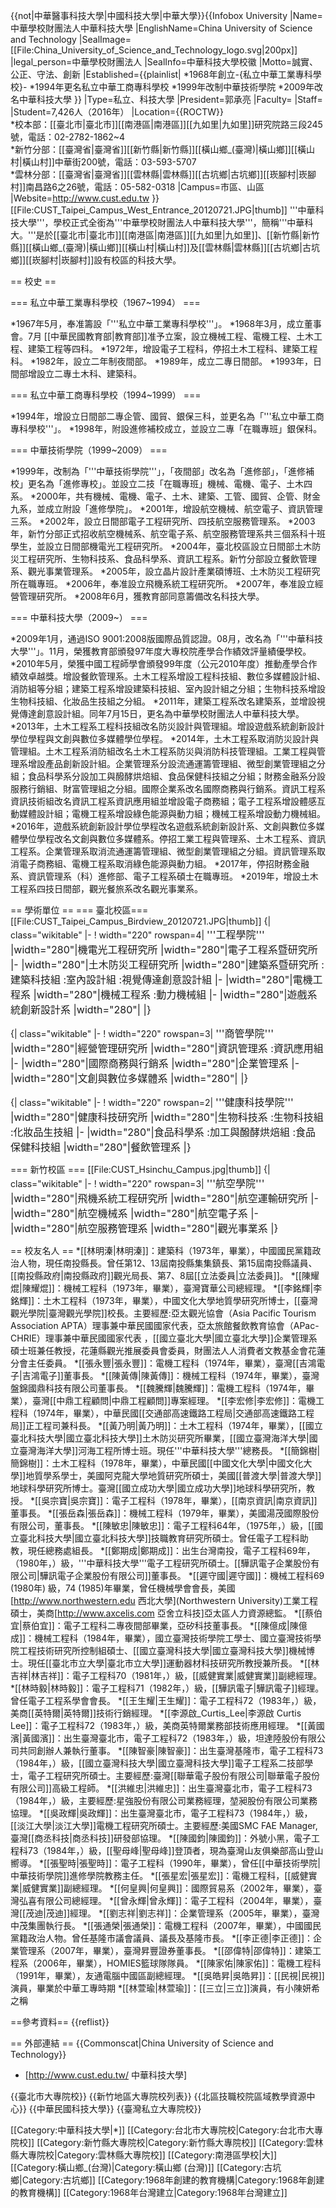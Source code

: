 {{not|中華醫事科技大學|中國科技大學|中華大學}}{{Infobox University
|Name=中華學校財團法人中華科技大學
|EnglishName=China University of Science and Technology
|SealImage=[[File:China_University_of_Science_and_Technology_logo.svg|200px]]
|legal_person=中華學校財團法人
|SealInfo=中華科技大學校徽
|Motto=誠實、公正、守法、創新
|Established={{plainlist|
*1968年創立-{私立中華工業專科學校}-
*1994年更名私立中華工商專科學校
*1999年改制中華技術學院
*2009年改名中華科技大學
}}
|Type=私立、科技大學
|President=郭承亮
|Faculty=
|Staff=
|Student=7,426人（2016年）
|Location={{ROCTW}}<br />
*校本部：[[臺北市|臺北市]][[南港區|南港區]][[九如里|九如里]]研究院路三段245號，電話：02-2782-1862~4
<br />
*新竹分部：[[臺灣省|臺灣省]][[新竹縣|新竹縣]][[橫山鄉_(臺灣)|橫山鄉]][[橫山村|橫山村]]中華街200號，電話：03-593-5707
<br />
*雲林分部：[[臺灣省|臺灣省]][[雲林縣|雲林縣]][[古坑鄉|古坑鄉]][[崁腳村|崁腳村]]南昌路6之26號，電話：05-582-0318
|Campus=市區、山區
|Website=http://www.cust.edu.tw
}}
[[File:CUST_Taipei_Campus_West_Entrance_20120721.JPG|thumb]]
'''中華科技大學'''，學校正式全銜為'''中華學校財團法人中華科技大學'''，簡稱'''中華科大。'''是於[[臺北市|臺北市]][[南港區|南港區]][[九如里|九如里]]、[[新竹縣|新竹縣]][[橫山鄉_(臺灣)|橫山鄉]][[橫山村|橫山村]]及[[雲林縣|雲林縣]][[古坑鄉|古坑鄉]][[崁腳村|崁腳村]]設有校區的科技大學。

== 校史 ==

=== 私立中華工業專科學校（1967~1994） ===

*1967年5月，奉准籌設「'''私立中華工業專科學校'''」。
*1968年3月，成立董事會。7月 [[中華民國教育部|教育部]]准予立案，設立機械工程、電機工程、土木工程、建築工程等四科。
*1972年，增設電子工程科，停招土木工程科、建築工程科。
*1982年，設立二年制夜間部。
*1989年，成立二專日間部。
*1993年，日間部增設立二專土木科、建築科。

=== 私立中華工商專科學校（1994~1999） ===

*1994年，增設立日間部二專企管、國貿、銀保三科，並更名為「'''私立中華工商專科學校'''」。
*1998年，附設進修補校成立，並設立二專「在職專班」銀保科。

=== 中華技術學院（1999~2009） ===

*1999年，改制為「'''中華技術學院'''」，「夜間部」改名為「進修部」，「進修補校」更名為「進修專校」。並設立二技「在職專班」機械、電機、電子、土木四系。
*2000年，共有機械、電機、電子、土木、建築、工管、國貿、企管、財金九系，並成立附設「進修學院」。
*2001年，增設航空機械、航空電子、資訊管理三系。
*2002年，設立日間部電子工程研究所、四技航空服務管理系。
*2003年，新竹分部正式招收航空機械系、航空電子系、航空服務管理系共三個系科十班學生，並設立日間部機電光工程研究所。
*2004年，臺北校區設立日間部土木防災工程研究所、生物科技系、食品科學系、資訊工程系。新竹分部設立餐飲管理系、觀光事業管理系。
*2005年，設立晶片設計產業碩博班、土木防災工程研究所在職專班。
*2006年，奉准設立飛機系統工程研究所。
*2007年，奉准設立經營管理研究所。
*2008年6月，獲教育部同意籌備改名科技大學。

=== 中華科技大學（2009~） ===

*2009年1月，通過ISO 9001:2008版國際品質認證。08月，改名為「'''中華科技大學'''」。11月，榮獲教育部頒發97年度大專校院產學合作績效評量績優學校。
*2010年5月，榮獲中國工程師學會頒發99年度（公元2010年度）推動產學合作績效卓越獎。增設餐飲管理系。土木工程系增設工程科技組、數位多媒體設計組、消防組等分組；建築工程系增設建築科技組、室內設計組之分組；生物科技系增設生物科技組、化妝品生技組之分組。
*2011年，建築工程系改名建築系，並增設視覺傳達創意設計組。同年7月15日，更名為中華學校財團法人中華科技大學。
*2013年，土木工程系工程科技組改名防災設計與管理組。增設遊戲系統創新設計學位學程與文創與數位多媒體學位學程。
*2014年，土木工程系取消防災設計與管理組。土木工程系消防組改名土木工程系防災與消防科技管理組。工業工程與管理系增設產品創新設計組。企業管理系分設流通運籌管理組、微型創業管理組之分組；食品科學系分設加工與醱酵烘焙組、食品保健科技組之分組；財務金融系分設服務行銷組、財富管理組之分組。國際企業系改名國際商務與行銷系。資訊工程系資訊技術組改名資訊工程系資訊應用組並增設電子商務組；電子工程系增設體感互動媒體設計組；電機工程系增設綠色能源與動力組；機械工程系增設動力機械組。
*2016年，遊戲系統創新設計學位學程改名遊戲系統創新設計系、文創與數位多媒體學位學程改名文創與數位多媒體系。停招工業工程與管理系、土木工程系、資訊工程系。企業管理系取消流通運籌管理組、微型創業管理組之分組。資訊管理系取消電子商務組、電機工程系取消綠色能源與動力組。
*2017年，停招財務金融系、資訊管理系（科）進修部、電子工程系碩士在職專班。
*2019年，增設土木工程系四技日間部，觀光餐旅系改名觀光事業系。

== 學術單位 ==
=== 臺北校區===
[[File:CUST_Taipei_Campus_Birdview_20120721.JPG|thumb]]
{| class="wikitable"
|- 
! width="220" rowspan=4| <span style="font-size:12pt;"> '''工程學院'''
|width="280"|機電光工程研究所
|width="280"|電子工程系暨研究所
|-
|width="280"|土木防災工程研究所
|width="280"|建築系暨研究所
:建築科技組
:室內設計組
:視覺傳達創意設計組
|-
|width="280"|電機工程系
|width="280"|機械工程系
:動力機械組
|-
|width="280"|遊戲系統創新設計系
|width="280"|
|}

{| class="wikitable"
|-
! width="220" rowspan=3| <span style="font-size:12pt;"> '''商管學院'''
|width="280"|經營管理研究所
|width="280"|資訊管理系
:資訊應用組
|-
|width="280"|國際商務與行銷系
|width="280"|企業管理系
|-
|width="280"|文創與數位多媒體系
|width="280"|
|} 

{| class="wikitable"
|-
! width="220" rowspan=2| <span style="font-size:12pt;"> '''健康科技學院'''
|width="280"|健康科技研究所
|width="280"|生物科技系
:生物科技組
:化妝品生技組
|-
|width="280"|食品科學系
:加工與醱酵烘焙組
:食品保健科技組
|width="280"|餐飲管理系
|}

=== 新竹校區 ===
[[File:CUST_Hsinchu_Campus.jpg|thumb]]
{| class="wikitable"
|- 
! width="220" rowspan=3| <span style="font-size:12pt;"> '''航空學院'''
|width="280"|飛機系統工程研究所
|width="280"|航空運輸研究所
|- 
|width="280"|航空機械系
|width="280"|航空電子系
|- 
|width="280"|航空服務管理系
|width="280"|觀光事業系
|}

== 校友名人 ==
*[[林明溱|林明溱]]：建築科（1973年，畢業），中國國民黨籍政治人物，現任南投縣長。曾任第12、13屆南投縣集集鎮長、第15屆南投縣議員、 [[南投縣政府|南投縣政府]]觀光局長、第7、8屆[[立法委員|立法委員]]。 
*[[陳耀焜|陳耀焜]]：機械工程科（1973年，畢業），臺灣寶華公司總經理。 
*[[李銘輝|李銘輝]]：土木工程科（1973年，畢業），中國文化大學地質學研究所博士，[[臺灣觀光學院|臺灣觀光學院]]校長。主要經歷:亞太觀光協會（Asia Pacific Tourism Association APTA）理事兼中華民國國家代表，亞太旅館餐飲教育協會（APac-CHRIE）理事兼中華民國國家代表 ，[[國立臺北大學|國立臺北大學]]企業管理系碩士班兼任教授，花蓮縣觀光推展委員會委員，財團法人人消費者文教基金會花蓮分會主任委員。
*[[張永豐|張永豐]]：電機工程科（1974年，畢業），臺灣[[吉鴻電子|吉鴻電子]]董事長。
*[[陳黃傳|陳黃傳]]：機械工程科（1974年，畢業），臺灣盤錦國鼎科技有限公司董事長。 
*[[魏騰輝|魏騰輝]]：電機工程科（1974年，畢業），臺灣[[中鼎工程顧問|中鼎工程顧問]]專案經理。 
*[[李宏修|李宏修]]：電機工程科（1974年，畢業），中華民國[[交通部高速鐵路工程局|交通部高速鐵路工程局]]正工程司兼科長。
*[[黃乃明|黃乃明]]：土木工程科（1974年，畢業），[[國立臺北科技大學|國立臺北科技大學]]土木防災研究所畢業，[[國立臺灣海洋大學|國立臺灣海洋大學]]河海工程所博士班。現任'''中華科技大學'''總務長。 
*[[簡錦樹|簡錦樹]]：土木工程科（1978年，畢業），中華民國[[中國文化大學|中國文化大學]]地質學系學士，美國阿克龍大學地質研究所碩士，美國[[普渡大學|普渡大學]]地球科學研究所博士。臺灣[[國立成功大學|國立成功大學]]地球科學研究所，教授。
*[[吳宗寶|吳宗寶]]：電子工程科（1978年，畢業），[[南京資訊|南京資訊]]董事長。
*[[張岳森|張岳森]]：機械工程科（1979年，畢業），美國湯茂國際股份有限公司，董事長。
*[[陳敏忠|陳敏忠]]：電子工程科64年，（1975年，）級，[[國立臺北科技大學|國立臺北科技大學]]技職教育研究所碩士。曾任電子工程科助教，現任總務處組長。
*[[鄭期成|鄭期成]]：出生台灣南投，電子工程科69年，（1980年，）級，'''中華科技大學'''電子工程研究所碩士。[[驊訊電子企業股份有限公司|驊訊電子企業股份有限公司]]董事長。
*[[遲守國|遲守國]]：機械工程科69 (1980年) 級，74 (1985)年畢業，曾任機械學會會長，美國[http://www.northwestern.edu 西北大學](Northwestern University)工業工程碩士，美商[http://www.axcelis.com 亞舍立科技]亞太區人力資源總監。
*[[蔡伯宜|蔡伯宜]]：電子工程科二專夜間部畢業，亞矽科技董事長。
*[[陳億成|陳億成]]：機械工程科（1984年，畢業），國立臺灣技術學院工學士、國立臺灣技術學院工程技術研究所控制組碩士、[[國立臺灣科技大學|國立臺灣科技大學]]機械博士。現任[[臺北市立大學|臺北市立大學]]運動器材科技研究所教授兼所長。 
*[[林吉祥|林吉祥]]：電子工程科70（1981年，）級，[[威健實業|威健實業]]副總經理。
*[[林時毅|林時毅]]：電子工程科71（1982年，）級，[[驊訊電子|驊訊電子]]經理。曾任電子工程系學會會長。
*[[王生耀|王生耀]]：電子工程科72（1983年，）級，美商[[英特爾|英特爾]]技術行銷經理。
*[[李源啟_Curtis_Lee|李源啟 Curtis Lee]]：電子工程科72（1983年，）級，美商英特爾業務部技術應用經理。
*[[黃國濱|黃國濱]]：出生臺灣臺北市，電子工程科72（1983年，）級，坦達陸股份有限公司共同創辦人兼執行董事。
*[[陳智豪|陳智豪]]：出生臺灣基隆市，電子工程科73（1984年，）級，[[國立臺灣科技大學|國立臺灣科技大學]]電子工程系二技部學士，電子工程研究所碩士。主要經歷:臺灣[[聯華電子股份有限公司|聯華電子股份有限公司]]高級工程師。
*[[洪維忠|洪維忠]]：出生臺灣臺北市，電子工程科73（1984年，）級，主要經歷:星強股份有限公司業務經理，堃昶股份有限公司業務協理。
*[[吳政輝|吳政輝]]：出生臺灣臺北市，電子工程科73（1984年，）級，[[淡江大學|淡江大學]]電機工程研究所碩士。主要經歷:美國SMC FAE Manager, 臺灣[[商丞科技|商丞科技]]研發部協理。
*[[陳國鈞|陳國鈞]]：外號小黑，電子工程科73（1984年，）級，[[聖母峰|聖母峰]]登頂者，現為臺灣山友俱樂部高山登山嚮導。
*[[張聖時|張聖時]]：電子工程科（1990年，畢業），曾任[[中華技術學院|中華技術學院]]進修學院教務主任。
*[[張星宏|張星宏]]：電機工程科，[[威健實業|威健實業]]副總經理。
*[[何皇興|何皇興]]：國際貿易系（2002年，畢業），臺灣弘喜有限公司總經理。 
*[[曾永輝|曾永輝]]：電子工程科（2004年，畢業），臺灣[[茂迪|茂迪]]經理。 
*[[劉志祥|劉志祥]]：企業管理系（2005年，畢業），臺灣中茂集團執行長。 
*[[張通榮|張通榮]]：電機工程科（2007年，畢業），中國國民黨籍政治人物。曾任基隆市議會議員、議長及基隆市長。
*[[李正德|李正德]]：企業管理系（2007年，畢業），臺灣昇豐證券董事長。
*[[邵偉特|邵偉特]]：建築工程系（2006年，畢業），HOMIES籃球隊隊員。
*[[陳家佑|陳家佑]]：電機工程科（1991年，畢業），友通電腦中國區副總經理。
*[[吳皓昇|吳皓昇]]：[[民視|民視]]演員，畢業於中華工專時期
*[[林萱瑜|林萱瑜]]：[[三立|三立]]演員，有小陳妍希之稱

==參考資料==
{{reflist}}

== 外部連結 ==
{{Commonscat|China University of Science and Technology}}
* [http://www.cust.edu.tw/ 中華科技大學]

{{臺北市大專院校}}
{{新竹地區大專院校列表}}
{{北區技職校院區域教學資源中心}}
{{中華民國科技大學}}
{{臺灣私立大專院校}}

[[Category:中華科技大學|*]]
[[Category:台北市大專院校|Category:台北市大專院校]]
[[Category:新竹縣大專院校|Category:新竹縣大專院校]]
[[Category:雲林縣大專院校|Category:雲林縣大專院校]]
[[Category:南港區學校|大]]
[[Category:橫山鄉_(台灣)|Category:橫山鄉 (台灣)]]
[[Category:古坑鄉|Category:古坑鄉]]
[[Category:1968年創建的教育機構|Category:1968年創建的教育機構]]
[[Category:1968年台灣建立|Category:1968年台灣建立]]